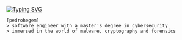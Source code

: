 [![Typing SVG](https://readme-typing-svg.demolab.com?font=Fira+Code&size=15&duration=1500&pause=1000&color=6962B6&vCenter=true&width=431&height=30&lines=succumbing+to%3A+malware+development+%F0%9F%A7%AC;succumbing+to%3A+cryptography%F0%9F%94%92;succumbing+to%3A+forensics+%F0%9F%94%8D;succumbing+to%3A+quantum+computing+%E2%9B%93%EF%B8%8F)](https://git.io/typing-svg)
```
[pedrohegem]
> software engineer with a master's degree in cybersecurity
> inmersed in the world of malware, cryptography and forensics
```


